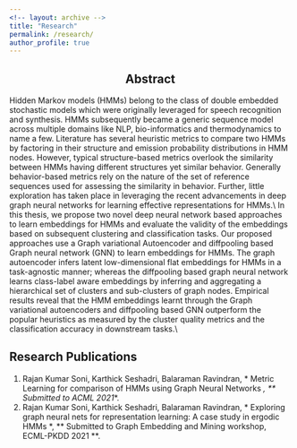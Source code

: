 ```yaml
---
<!-- layout: archive -->
title: "Research"
permalink: /research/
author_profile: true
---
```

## <center>Abstract</center>
Hidden Markov models (HMMs) belong to the class of double embedded stochastic models which were originally leveraged for speech recognition and synthesis. HMMs subsequently became a generic sequence model across multiple domains like NLP, bio-informatics and thermodynamics to name a few. Literature has several heuristic metrics to compare two HMMs by factoring in their structure and emission probability distributions in HMM nodes. However, typical structure-based metrics overlook the similarity between HMMs having different structures yet similar behavior. Generally behavior-based metrics rely on the nature of the set of reference sequences used for assessing the similarity in behavior. Further, little exploration has taken place in leveraging the recent advancements in deep graph neural networks for learning effective representations for HMMs.\\
In this thesis, we propose two novel deep neural network based approaches to learn embeddings for HMMs and evaluate the validity of the embeddings based on subsequent clustering and classification tasks. Our proposed approaches use a Graph variational Autoencoder and diffpooling based Graph neural network (GNN) to learn embeddings for HMMs. The graph autoencoder infers latent low-dimensional flat embeddings for HMMs in a task-agnostic manner; whereas the diffpooling based graph neural network learns class-label aware embeddings by inferring and aggregating a hierarchical set of clusters and sub-clusters of graph nodes. Empirical results reveal that the HMM embeddings learnt through the Graph variational autoencoders and diffpooling based GNN outperform the popular heuristics as measured by the cluster quality metrics and the classification accuracy in downstream tasks.\\
## Research Publications
1. Rajan Kumar Soni, Karthick Seshadri, Balaraman Ravindran, * Metric Learning for comparison of HMMs using Graph Neural Networks *, ** Submitted to ACML 2021**.
2. Rajan Kumar Soni, Karthick Seshadri, Balaraman Ravindran, * Exploring graph neural nets for representation learning: A case study in ergodic HMMs *, ** Submitted to Graph Embedding and Mining workshop, ECML-PKDD 2021 **.
       


